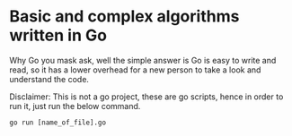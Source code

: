 # Basic and complex algorithms written in Go

Why Go you mask ask, well the simple answer is Go is easy to write and read,
so it has a lower overhead for a new person to take a look and understand the code.

Disclaimer: This is not a go project, these are go scripts, hence in order to run
it, just run the below command.

```shell
go run [name_of_file].go
```
